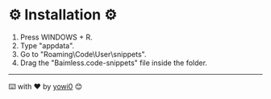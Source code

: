 # ⚙ Installation ⚙

1. Press WINDOWS + R.
2. Type "appdata".
3. Go to "Roaming\Code\User\snippets".
4. Drag the "Baimless.code-snippets" file inside the folder.

---
⌨️ with ❤️ by [yowi0](https://github.com/yowi0) 😊
